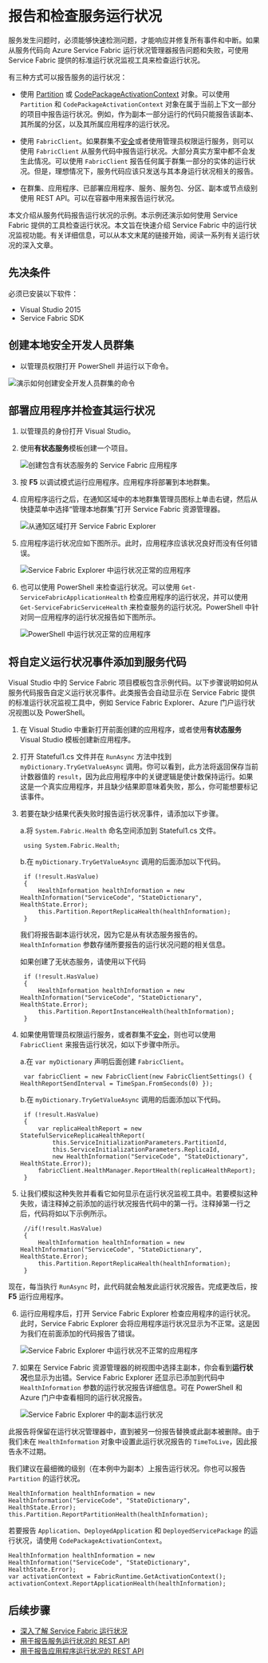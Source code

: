 <properties
    pageTitle="使用 Azure Service Fabric 报告和检查运行状况 | Azure"
    description="了解如何通过服务代码发送运行状况报告，并使用 Azure Service Fabric 提供的运行状况监视工具来检查服务的运行状况。"
    services="service-fabric"
    documentationcenter=".net"
    author="toddabel"
    manager="mfussell"
    editor="" />
<tags
    ms.assetid="7c712c22-d333-44bc-b837-d0b3603d9da8"
    ms.service="service-fabric"
    ms.devlang="dotnet"
    ms.topic="article"
    ms.tgt_pltfrm="NA"
    ms.workload="NA"
    ms.date="01/04/2017"
    wacn.date="02/20/2017"
    ms.author="toddabel" />  


# 报告和检查服务运行状况
服务发生问题时，必须能够快速检测问题，才能响应并修复所有事件和中断。如果从服务代码向 Azure Service Fabric 运行状况管理器报告问题和失败，可使用 Service Fabric 提供的标准运行状况监视工具来检查运行状况。

有三种方式可以报告服务的运行状况：

- 使用 [Partition](https://msdn.microsoft.com/zh-cn/library/system.fabric.istatefulservicepartition.aspx) 或 [CodePackageActivationContext](https://msdn.microsoft.com/zh-cn/library/system.fabric.codepackageactivationcontext.aspx) 对象。可以使用 `Partition` 和 `CodePackageActivationContext` 对象在属于当前上下文一部分的项目中报告运行状况。例如，作为副本一部分运行的代码只能报告该副本、其所属的分区，以及其所属应用程序的运行状况。

- 使用 `FabricClient`。如果群集不[安全](/documentation/articles/service-fabric-cluster-security/)或者使用管理员权限运行服务，则可以使用 `FabricClient` 从服务代码中报告运行状况。大部分真实方案中都不会发生此情况。可以使用 `FabricClient` 报告任何属于群集一部分的实体的运行状况。但是，理想情况下，服务代码应该只发送与其本身运行状况相关的报告。
- 在群集、应用程序、已部署应用程序、服务、服务包、分区、副本或节点级别使用 REST API。可以在容器中用来报告运行状况。

本文介绍从服务代码报告运行状况的示例。本示例还演示如何使用 Service Fabric 提供的工具检查运行状况。本文旨在快速介绍 Service Fabric 中的运行状况监视功能。有关详细信息，可以从本文末尾的链接开始，阅读一系列有关运行状况的深入文章。

## 先决条件
必须已安装以下软件：

   * Visual Studio 2015
   * Service Fabric SDK

## 创建本地安全开发人员群集
* 以管理员权限打开 PowerShell 并运行以下命令。

![演示如何创建安全开发人员群集的命令](./media/service-fabric-diagnostics-how-to-report-and-check-service-health/create-secure-dev-cluster.png)

## 部署应用程序并检查其运行状况

1. 以管理员的身份打开 Visual Studio。

2. 使用**有状态服务**模板创建一个项目。

    ![创建包含有状态服务的 Service Fabric 应用程序](./media/service-fabric-diagnostics-how-to-report-and-check-service-health/create-stateful-service-application-dialog.png)

3. 按 **F5** 以调试模式运行应用程序。应用程序将部署到本地群集。

4. 应用程序运行之后，在通知区域中的本地群集管理员图标上单击右键，然后从快捷菜单中选择“管理本地群集”打开 Service Fabric 资源管理器。

    ![从通知区域打开 Service Fabric Explorer](./media/service-fabric-diagnostics-how-to-report-and-check-service-health/LaunchSFX.png)

5. 应用程序运行状况应如下图所示。此时，应用程序应该状况良好而没有任何错误。

    ![Service Fabric Explorer 中运行状况正常的应用程序](./media/service-fabric-diagnostics-how-to-report-and-check-service-health/sfx-healthy-app.png)

6. 也可以使用 PowerShell 来检查运行状况。可以使用 `Get-ServiceFabricApplicationHealth` 检查应用程序的运行状况，并可以使用 `Get-ServiceFabricServiceHealth` 来检查服务的运行状况。PowerShell 中针对同一应用程序的运行状况报告如下图所示。

    ![PowerShell 中运行状况正常的应用程序](./media/service-fabric-diagnostics-how-to-report-and-check-service-health/ps-healthy-app-report.png)

## 将自定义运行状况事件添加到服务代码
Visual Studio 中的 Service Fabric 项目模板包含示例代码。以下步骤说明如何从服务代码报告自定义运行状况事件。此类报告会自动显示在 Service Fabric 提供的标准运行状况监视工具中，例如 Service Fabric Explorer、Azure 门户运行状况视图以及 PowerShell。

1. 在 Visual Studio 中重新打开前面创建的应用程序，或者使用**有状态服务** Visual Studio 模板创建新应用程序。

2. 打开 Stateful1.cs 文件并在 `RunAsync` 方法中找到 `myDictionary.TryGetValueAsync` 调用。你可以看到，此方法将返回保存当前计数器值的 `result`，因为此应用程序中的关键逻辑是使计数保持运行。如果这是一个真实应用程序，并且缺少结果即意味着失败，那么，你可能想要标记该事件。

3. 若要在缺少结果代表失败时报告运行状况事件，请添加以下步骤。

    a.将 `System.Fabric.Health` 命名空间添加到 Stateful1.cs 文件。


    	using System.Fabric.Health;


    b.在 `myDictionary.TryGetValueAsync` 调用的后面添加以下代码。


    	if (!result.HasValue)
    	{
        	HealthInformation healthInformation = new HealthInformation("ServiceCode", "StateDictionary", HealthState.Error);
        	this.Partition.ReportReplicaHealth(healthInformation);
    	}

    我们将报告副本运行状况，因为它是从有状态服务报告的。`HealthInformation` 参数存储所要报告的运行状况问题的相关信息。

    如果创建了无状态服务，请使用以下代码


    	if (!result.HasValue)
    	{
        	HealthInformation healthInformation = new HealthInformation("ServiceCode", "StateDictionary", HealthState.Error);
        	this.Partition.ReportInstanceHealth(healthInformation);
    	}


4. 如果使用管理员权限运行服务，或者群集不[安全](/documentation/articles/service-fabric-cluster-security/)，则也可以使用 `FabricClient` 来报告运行状况，如以下步骤中所示。

    a.在 `var myDictionary` 声明后面创建 `FabricClient`。


    	var fabricClient = new FabricClient(new FabricClientSettings() { HealthReportSendInterval = TimeSpan.FromSeconds(0) });


    b.在 `myDictionary.TryGetValueAsync` 调用的后面添加以下代码。


    	if (!result.HasValue)
    	{
       		var replicaHealthReport = new StatefulServiceReplicaHealthReport(
            	this.ServiceInitializationParameters.PartitionId,
            	this.ServiceInitializationParameters.ReplicaId,
            	new HealthInformation("ServiceCode", "StateDictionary", HealthState.Error));
        	fabricClient.HealthManager.ReportHealth(replicaHealthReport);
    	}


5. 让我们模拟这种失败并看看它如何显示在运行状况监视工具中。若要模拟这种失败，请注释掉之前添加的运行状况报告代码中的第一行。注释掉第一行之后，代码将如以下示例所示。

    	//if(!result.HasValue)
    	{
        	HealthInformation healthInformation = new HealthInformation("ServiceCode", "StateDictionary", HealthState.Error);
        	this.Partition.ReportReplicaHealth(healthInformation);
    	}

 现在，每当执行 `RunAsync` 时，此代码就会触发此运行状况报告。完成更改后，按 **F5** 运行应用程序。

6. 运行应用程序后，打开 Service Fabric Explorer 检查应用程序的运行状况。此时，Service Fabric Explorer 会将应用程序运行状况显示为不正常。这是因为我们在前面添加的代码报告了错误。

    ![Service Fabric Explorer 中运行状况不正常的应用程序](./media/service-fabric-diagnostics-how-to-report-and-check-service-health/sfx-unhealthy-app.png)

7. 如果在 Service Fabric 资源管理器的树视图中选择主副本，你会看到**运行状况**也显示为出错。Service Fabric Explorer 还显示已添加到代码中 `HealthInformation` 参数的运行状况报告详细信息。可在 PowerShell 和 Azure 门户中查看相同的运行状况报告。

    ![Service Fabric Explorer 中的副本运行状况](./media/service-fabric-diagnostics-how-to-report-and-check-service-health/replica-health-error-report-sfx.png)

此报告将保留在运行状况管理器中，直到被另一份报告替换或此副本被删除。由于我们未在 `HealthInformation` 对象中设置此运行状况报告的 `TimeToLive`，因此报告永不过期。

我们建议在最细微的级别（在本例中为副本）上报告运行状况。你也可以报告 `Partition` 的运行状况。


	HealthInformation healthInformation = new HealthInformation("ServiceCode", "StateDictionary", HealthState.Error);
	this.Partition.ReportPartitionHealth(healthInformation);


若要报告 `Application`、`DeployedApplication` 和 `DeployedServicePackage` 的运行状况，请使用 `CodePackageActivationContext`。


	HealthInformation healthInformation = new HealthInformation("ServiceCode", "StateDictionary", HealthState.Error);
	var activationContext = FabricRuntime.GetActivationContext();
	activationContext.ReportApplicationHealth(healthInformation);


## 后续步骤
* [深入了解 Service Fabric 运行状况](/documentation/articles/service-fabric-health-introduction/)
* [用于报告服务运行状况的 REST API](https://docs.microsoft.com/rest/api/servicefabric/report-the-health-of-a-service)
* [用于报告应用程序运行状况的 REST API](https://docs.microsoft.com/rest/api/servicefabric/report-the-health-of-an-application)

<!---HONumber=Mooncake_0213_2017-->
<!--Update_Description: wording update; add two links for next steps-->